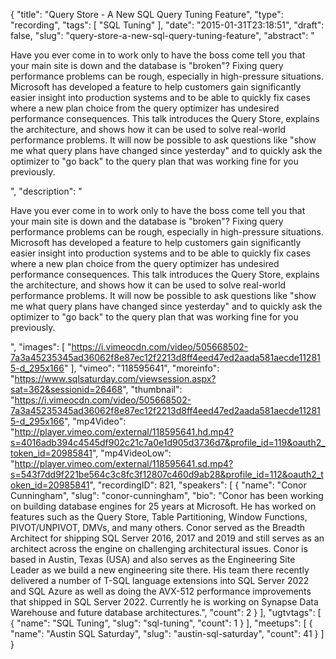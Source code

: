 {
  "title": "Query Store - A New SQL Query Tuning Feature",
  "type": "recording",
  "tags": [
    "SQL Tuning"
  ],
  "date": "2015-01-31T23:18:51",
  "draft": false,
  "slug": "query-store-a-new-sql-query-tuning-feature",
  "abstract": "<p>Have you ever come in to work only to have the boss come tell you that your main site is down and the database is \"broken\"? Fixing query performance problems can be rough, especially in high-pressure situations. Microsoft has developed a feature to help customers gain significantly easier insight into production systems and to be able to quickly fix cases where a new plan choice from the query optimizer has undesired performance consequences. This talk introduces the Query Store, explains the architecture, and shows how it can be used to solve real-world performance problems. It will now be possible to ask questions like \"show me what query plans have changed since yesterday\" and to quickly ask the optimizer to \"go back\" to the query plan that was working fine for you previously.</p>",
  "description": "<p>Have you ever come in to work only to have the boss come tell you that your main site is down and the database is \"broken\"? Fixing query performance problems can be rough, especially in high-pressure situations. Microsoft has developed a feature to help customers gain significantly easier insight into production systems and to be able to quickly fix cases where a new plan choice from the query optimizer has undesired performance consequences. This talk introduces the Query Store, explains the architecture, and shows how it can be used to solve real-world performance problems. It will now be possible to ask questions like \"show me what query plans have changed since yesterday\" and to quickly ask the optimizer to \"go back\" to the query plan that was working fine for you previously.</p>",
  "images": [
    "https://i.vimeocdn.com/video/505668502-7a3a45235345ad36062f8e87ec12f2213d8ff4eed47ed2aada581aecde112815-d_295x166"
  ],
  "vimeo": "118595641",
  "moreinfo": "https://www.sqlsaturday.com/viewsession.aspx?sat=362&sessionid=26468",
  "thumbnail": "https://i.vimeocdn.com/video/505668502-7a3a45235345ad36062f8e87ec12f2213d8ff4eed47ed2aada581aecde112815-d_295x166",
  "mp4Video": "http://player.vimeo.com/external/118595641.hd.mp4?s=4016adb394c4545df902c21c7a0e1d905d3736d7&profile_id=119&oauth2_token_id=20985841",
  "mp4VideoLow": "http://player.vimeo.com/external/118595641.sd.mp4?s=543f7dd9f221be564c3c8fc3f12807c460d9ab28&profile_id=112&oauth2_token_id=20985841",
  "recordingID": 821,
  "speakers": [
    {
      "name": "Conor Cunningham",
      "slug": "conor-cunningham",
      "bio": "Conor has been working on building database engines for 25 years at Microsoft. He has worked on features such as the Query Store, Table Partitioning, Window Functions, PIVOT/UNPIVOT, DMVs, and many others. Conor served as the Breadth Architect for shipping SQL Server 2016, 2017 and 2019 and still serves as an architect across the engine on challenging architectural issues. Conor is based in Austin, Texas (USA) and also serves as the Engineering Site Leader as we build a new engineering site there. His team there recently delivered a number of T-SQL language extensions into SQL Server 2022 and SQL Azure as well as doing the AVX-512 performance improvements that shipped in SQL Server 2022. Currently he is working on Synapse Data Warehouse and future database architectures.",
      "count": 2
    }
  ],
  "ugtvtags": [
    {
      "name": "SQL Tuning",
      "slug": "sql-tuning",
      "count": 1
    }
  ],
  "meetups": [
    {
      "name": "Austin SQL Saturday",
      "slug": "austin-sql-saturday",
      "count": 41
    }
  ]
}